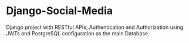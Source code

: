 # Django-Social-Media
Django project with RESTful APIs, Authentication and Authorization using JWTs and PostgreSQL configuration as the main Database.
